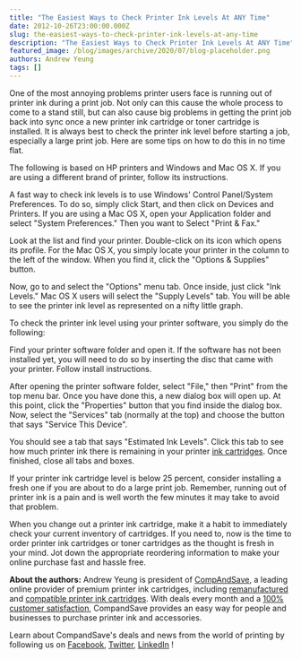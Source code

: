 ```yaml
---
title: "The Easiest Ways to Check Printer Ink Levels At ANY Time"
date: 2012-10-26T23:00:00.000Z
slug: the-easiest-ways-to-check-printer-ink-levels-at-any-time
description: "The Easiest Ways to Check Printer Ink Levels At ANY Time"
featured_image: /blog/images/archive/2020/07/blog-placeholder.png
authors: Andrew Yeung
tags: []
---
```


One of the most annoying problems printer users face is running out of printer ink during a print job. Not only can this cause the whole process to come to a stand still, but can also cause big problems in getting the print job back into sync once a new printer ink cartridge or toner cartridge is installed. It is always best to check the printer ink level before starting a job, especially a large print job. Here are some tips on how to do this in no time flat. 

The following is based on HP printers and Windows and Mac OS X. If you are using a different brand of printer, follow its instructions.

A fast way to check ink levels is to use Windows' Control Panel/System Preferences. To do so, simply click Start, and then click on Devices and Printers. If you are using a Mac OS X, open your Application folder and select "System Preferences." Then you want to Select "Print & Fax."

Look at the list and find your printer. Double-click on its icon which opens its profile. For the Mac OS X, you simply locate your printer in the column to the left of the window. When you find it, click the "Options & Supplies" button.

Now, go to and select the "Options" menu tab. Once inside, just click "Ink Levels." Mac OS X users will select the "Supply Levels" tab. You will be able to see the printer ink level as represented on a nifty little graph.

To check the printer ink level using your printer software, you simply do the following:

Find your printer software folder and open it. If the software has not been installed yet, you will need to do so by inserting the disc that came with your printer. Follow install instructions.

After opening the printer software folder, select "File," then "Print" from the top menu bar. Once you have done this, a new dialog box will open up. At this point, click the "Properties" button that you find inside the dialog box. Now, select the "Services" tab (normally at the top) and choose the button that says "Service This Device".

You should see a tab that says "Estimated Ink Levels". Click this tab to see how much printer ink there is remaining in your printer [ink cartridges](https://www.compandsave.com/). Once finished, close all tabs and boxes.

If your printer ink cartridge level is below 25 percent, consider installing a fresh one if you are about to do a large print job. Remember, running out of printer ink is a pain and is well worth the few minutes it may take to avoid that problem.

When you change out a printer ink cartridge, make it a habit to immediately check your current inventory of cartridges. If you need to, now is the time to order printer ink cartridges or toner cartridges as the thought is fresh in your mind. Jot down the appropriate reordering information to make your online purchase fast and hassle free.

  
**About the authors:** Andrew Yeung is president of [CompAndSave](https://www.compandsave.com/), a leading online provider of premium printer ink cartridges, including [remanufactured](https://www.compandsave.com/help) and [compatible printer ink cartridges](https://www.compandsave.com/help). With deals every month and a [100% customer satisfaction](https://www.compandsave.com/help), CompandSave provides an easy way for people and businesses to purchase printer ink and accessories.

Learn about CompandSave's deals and news from the world of printing by following us on [Facebook](https://www.facebook.com/compandsave.ink), [Twitter](https://twitter.com/compandsave), [LinkedIn](https://www.linkedin.com) !